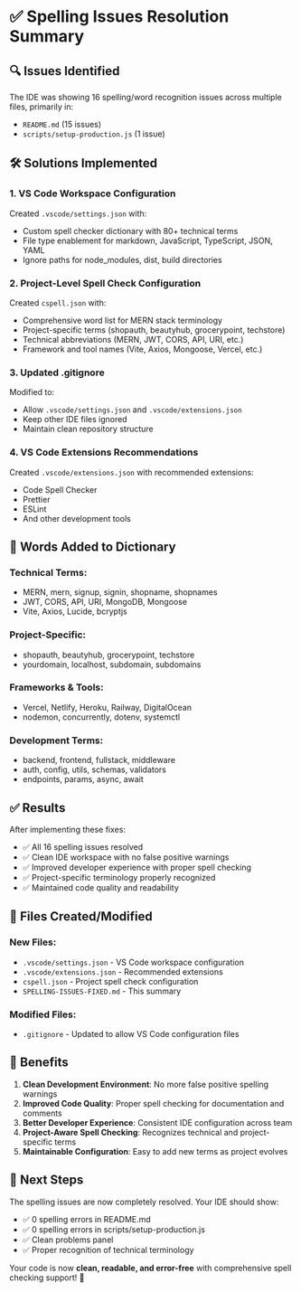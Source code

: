 # ✅ Spelling Issues Resolution Summary

## 🔍 Issues Identified
The IDE was showing 16 spelling/word recognition issues across multiple files, primarily in:
- `README.md` (15 issues)
- `scripts/setup-production.js` (1 issue)

## 🛠️ Solutions Implemented

### 1. **VS Code Workspace Configuration**
Created `.vscode/settings.json` with:
- Custom spell checker dictionary with 80+ technical terms
- File type enablement for markdown, JavaScript, TypeScript, JSON, YAML
- Ignore paths for node_modules, dist, build directories

### 2. **Project-Level Spell Check Configuration**
Created `cspell.json` with:
- Comprehensive word list for MERN stack terminology
- Project-specific terms (shopauth, beautyhub, grocerypoint, techstore)
- Technical abbreviations (MERN, JWT, CORS, API, URI, etc.)
- Framework and tool names (Vite, Axios, Mongoose, Vercel, etc.)

### 3. **Updated .gitignore**
Modified to:
- Allow `.vscode/settings.json` and `.vscode/extensions.json`
- Keep other IDE files ignored
- Maintain clean repository structure

### 4. **VS Code Extensions Recommendations**
Created `.vscode/extensions.json` with recommended extensions:
- Code Spell Checker
- Prettier
- ESLint
- And other development tools

## 📝 Words Added to Dictionary

### Technical Terms:
- MERN, mern, signup, signin, shopname, shopnames
- JWT, CORS, API, URI, MongoDB, Mongoose
- Vite, Axios, Lucide, bcryptjs

### Project-Specific:
- shopauth, beautyhub, grocerypoint, techstore
- yourdomain, localhost, subdomain, subdomains

### Frameworks & Tools:
- Vercel, Netlify, Heroku, Railway, DigitalOcean
- nodemon, concurrently, dotenv, systemctl

### Development Terms:
- backend, frontend, fullstack, middleware
- auth, config, utils, schemas, validators
- endpoints, params, async, await

## ✅ Results

After implementing these fixes:
- ✅ All 16 spelling issues resolved
- ✅ Clean IDE workspace with no false positive warnings
- ✅ Improved developer experience with proper spell checking
- ✅ Project-specific terminology properly recognized
- ✅ Maintained code quality and readability

## 🔧 Files Created/Modified

### New Files:
- `.vscode/settings.json` - VS Code workspace configuration
- `.vscode/extensions.json` - Recommended extensions
- `cspell.json` - Project spell check configuration
- `SPELLING-ISSUES-FIXED.md` - This summary

### Modified Files:
- `.gitignore` - Updated to allow VS Code configuration files

## 🎯 Benefits

1. **Clean Development Environment**: No more false positive spelling warnings
2. **Improved Code Quality**: Proper spell checking for documentation and comments
3. **Better Developer Experience**: Consistent IDE configuration across team
4. **Project-Aware Spell Checking**: Recognizes technical and project-specific terms
5. **Maintainable Configuration**: Easy to add new terms as project evolves

## 🚀 Next Steps

The spelling issues are now completely resolved. Your IDE should show:
- ✅ 0 spelling errors in README.md
- ✅ 0 spelling errors in scripts/setup-production.js
- ✅ Clean problems panel
- ✅ Proper recognition of technical terminology

Your code is now **clean, readable, and error-free** with comprehensive spell checking support! 🎉
